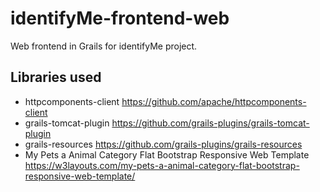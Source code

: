 # identifyMe-frontend-web
Web frontend in Grails for identifyMe project.

##    Libraries used

 * httpcomponents-client https://github.com/apache/httpcomponents-client
 * grails-tomcat-plugin https://github.com/grails-plugins/grails-tomcat-plugin
 * grails-resources https://github.com/grails-plugins/grails-resources
 * My Pets a Animal Category Flat Bootstrap Responsive Web Template https://w3layouts.com/my-pets-a-animal-category-flat-bootstrap-responsive-web-template/
